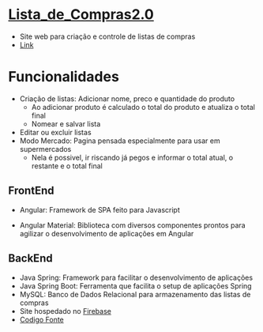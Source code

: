 # [Lista_de_Compras2.0](https://listadecompras-219c8.web.app)
- Site web para criação e controle de listas de compras
- [Link](https://listadecompras-219c8.web.app)

# Funcionalidades
- Criação de listas: Adicionar nome, preco e quantidade do produto
    - Ao adicionar produto é calculado o total do produto e atualiza o total final
    - Nomear e salvar lista
- Editar ou excluir listas
- Modo Mercado: Pagina pensada especialmente para usar em supermercados
    - Nela é possivel, ir riscando já pegos e informar o total atual, o restante e o total final

## FrontEnd
- Angular: Framework de SPA feito para Javascript

- Angular Material: Biblioteca com diversos componentes prontos para agilizar o desenvolvimento de aplicações em Angular

## BackEnd
- Java Spring: Framework para facilitar o desenvolvimento de aplicações
- Java Spring Boot: Ferramenta que facilita o setup de aplicações Spring
- MySQL: Banco de Dados Relacional para armazenamento das listas de compras
- Site hospedado no [Firebase](https://firebase.google.com/?hl=pt)
- [Codigo Fonte](https://github.com/JoaoAugustoMV/API_ListaCompras)
